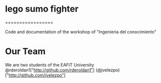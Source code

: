 # lego sumo fighter
=================

Code and documentation of the workshop of "Ingenieria del conocimiento"

# Our Team

We are two students of the EAFIT University
@rderoldan1["http://github.com/rderoldan1"]
(@jvelezpo)["http://github.com/jvelezpo"]

